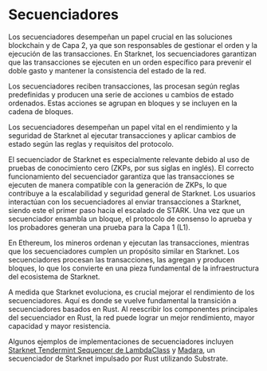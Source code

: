 # Secuenciadores
Los secuenciadores desempeñan un papel crucial en las soluciones blockchain y de Capa 2, ya que son responsables de gestionar el orden y la ejecución de las transacciones. En Starknet, los secuenciadores garantizan que las transacciones se ejecuten en un orden específico para prevenir el doble gasto y mantener la consistencia del estado de la red.

Los secuenciadores reciben transacciones, las procesan según reglas predefinidas y producen una serie de acciones u cambios de estado ordenados. Estas acciones se agrupan en bloques y se incluyen en la cadena de bloques.

Los secuenciadores desempeñan un papel vital en el rendimiento y la seguridad de Starknet al ejecutar transacciones y aplicar cambios de estado según las reglas y requisitos del protocolo.

El secuenciador de Starknet es especialmente relevante debido al uso de pruebas de conocimiento cero (ZKPs, por sus siglas en inglés). El correcto funcionamiento del secuenciador garantiza que las transacciones se ejecuten de manera compatible con la generación de ZKPs, lo que contribuye a la escalabilidad y seguridad general de Starknet. Los usuarios interactúan con los secuenciadores al enviar transacciones a Starknet, siendo este el primer paso hacia el escalado de STARK. Una vez que un secuenciador ensambla un bloque, el protocolo de consenso lo aprueba y los probadores generan una prueba para la Capa 1 (L1).

En Ethereum, los mineros ordenan y ejecutan las transacciones, mientras que los secuenciadores cumplen un propósito similar en Starknet. Los secuenciadores procesan las transacciones, las agregan y producen bloques, lo que los convierte en una pieza fundamental de la infraestructura del ecosistema de Starknet.

A medida que Starknet evoluciona, es crucial mejorar el rendimiento de los secuenciadores. Aquí es donde se vuelve fundamental la transición a secuenciadores basados en Rust. Al reescribir los componentes principales del secuenciador en Rust, la red puede lograr un mejor rendimiento, mayor capacidad y mayor resistencia.

Algunos ejemplos de implementaciones de secuenciadores incluyen [Starknet Tendermint Sequencer de LambdaClass](https://github.com/lambdaclass/starknet_tendermint_sequencer) y [Madara](https://github.com/keep-starknet-strange/madara), un secuenciador de Starknet impulsado por Rust utilizando Substrate.